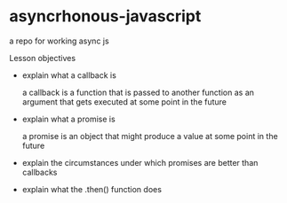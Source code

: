 # asyncrhonous-javascript
a repo for working async js


Lesson objectives
  - explain what a callback is

      a callback is a function that is passed to another function as an argument
      that gets executed at some point in the future

  - explain what a promise is

      a promise is an object that might produce a value at some point in the future
      
  - explain the circumstances under which promises are better than callbacks  
  - explain what the .then() function does